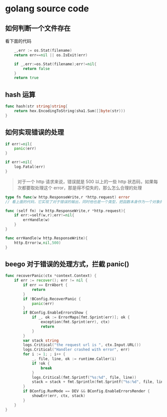 # golang source code

## 如何判断一个文件存在

看下面的代码

```go
    _,err := os.Stat(filename)
    return err==nil || os.IsExit(err)
```

```go
    if _,err:=os.Stat(filename);err!=nil{
        return false
    }
    return true
```

## hash 运算

```go
func hash(str string)string{
    return hex.EncodingToString(sha1.Sum([]byte(str)))
}
```

## 如何实现错误的处理

```go
if err!=nil{
    panic(err)
}

if err!=nil{
    log.Fatal(err)
}
```

> 对于一个 http 请求来说，错误就是 500 以上的一些 http 状态码，如果每次都要取处理这个 error，那是得不偿失的，那么怎么合理的处理

```go
type fn func(w http.ResponseWrite,r *http.request) error
// 看上面的代码，它实现了对于错误的输出，同时他也是一个类型，把函数本身作为一个对象的类来处理是一种十分巧妙的方案
```

```go
func (self fn) (w http.ResponseWrite,r *http.request){
    if err:=self(w,r);err!=nil{
        errHandle(w)
    }
}

func errHandle(w http.ResponseWrite){
    http.Error(w,nil,500)
}
```

## beego 对于错误的处理方式，拦截 panic()

```go
func recoverPanic(ctx *context.Context) {
    if err := recover(); err != nil {
	    if err == ErrAbort {
		    return
	    }
		if !BConfig.RecoverPanic {
			panic(err)
		}
		if BConfig.EnableErrorsShow {
			if _, ok := ErrorMaps[fmt.Sprint(err)]; ok {
				exception(fmt.Sprint(err), ctx)
				return
			}
		}
		var stack string
		logs.Critical("the request url is ", ctx.Input.URL())
		logs.Critical("Handler crashed with error", err)
		for i := 1; ; i++ {
			_, file, line, ok := runtime.Caller(i)
			if !ok {
				break
			}
			logs.Critical(fmt.Sprintf("%s:%d", file, line))
			stack = stack + fmt.Sprintln(fmt.Sprintf("%s:%d", file, line))
		}
		if BConfig.RunMode == DEV && BConfig.EnableErrorsRender {
			showErr(err, ctx, stack)
		}
	}
}
```
